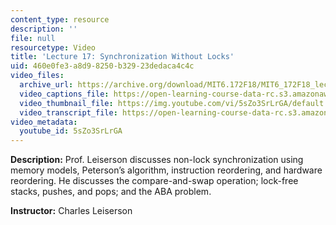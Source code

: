 ```yaml
---
content_type: resource
description: ''
file: null
resourcetype: Video
title: 'Lecture 17: Synchronization Without Locks'
uid: 460e0fe3-a8d9-8250-b329-23dedaca4c4c
video_files:
  archive_url: https://archive.org/download/MIT6.172F18/MIT6_172F18_lecture_17_300k.mp4
  video_captions_file: https://open-learning-course-data-rc.s3.amazonaws.com/6-172-performance-engineering-of-software-systems-fall-2018/6d7beff6f3385547939fe0799d5d1281_5sZo3SrLrGA.vtt
  video_thumbnail_file: https://img.youtube.com/vi/5sZo3SrLrGA/default.jpg
  video_transcript_file: https://open-learning-course-data-rc.s3.amazonaws.com/6-172-performance-engineering-of-software-systems-fall-2018/23043eea51e56bfd8c11480d58ad8178_5sZo3SrLrGA.pdf
video_metadata:
  youtube_id: 5sZo3SrLrGA
---
```


**Description:** Prof. Leiserson discusses non-lock synchronization using memory models, Peterson’s algorithm, instruction reordering, and hardware reordering. He discusses the compare-and-swap operation; lock-free stacks, pushes, and pops; and the ABA problem.

**Instructor:** Charles Leiserson